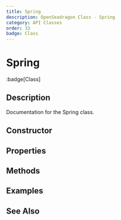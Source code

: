 ```yaml
---
title: Spring
description: OpenSeadragon Class - Spring
category: API Classes
order: 33
badge: Class
---
```


# Spring

:badge[Class]

## Description

Documentation for the Spring class.

## Constructor

## Properties

## Methods

## Examples

## See Also
